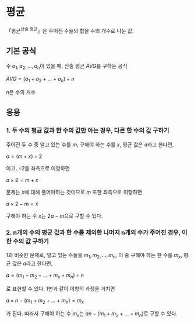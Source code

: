 평균
====
「평균<sup>산술 평균</sup>」은 주어진 수들의 합을 수의 개수로 나눈 값.

기본 공식
---------
수 $a_{1}, a_{2}, ..., a_{n}$이 있을 때, 산술 평균 $AVG$를 구하는 공식  

$AVG = (a_{1} + a_{2} + ... + a_{n}) \div n$  

$n$은 수의 개수

응용
----
### 1. 두 수의 평균 값과 한 수의 값만 아는 경우, 다른 한 수의 값 구하기
주어진 두 수 중 알고 있는 수를 $m$, 구해야 하는 수를 $x$, 평균 값은 $a$라고 한다면,  

$a = (m + x) \div 2$

이고, $\div 2$를 좌측으로 이항하면

$a \times 2 = m + x$

문제는 $x$에 대해 풀어야하는 것이므로 $m$ 또한 좌측으로 이항하면

$a \times 2 - m = x$

구해야 하는 수 $x$는 $2a - m$으로 구할 수 있다.


### 2. n개의 수의 평균 값과 한 수를 제외한 나머지 n개의 수가 주어진 경우, 이 한 수의 값 구하기
1과 비슷한 문제로, 알고 있는 수들을 $m_{1}, m_{2}, ..., m_{n}$, 이 중 구해야 하는 한 수를 $m_{x}$, 평균 값은 $a$라고 한다면,

$a = (m_{1} + m_{2} + ... + m_{x} + m_{n}) \div n$

로 표현할 수 있다. 1번과 같이 이항의 과정을 거치면

$a \times n - (m_{1} + m_{2} + ... + m_{n}) = m_{x}$

가 된다. 따라서 구해야 하는 수 $m_{x}$는 $an - (m_{1} + m_{2} + ... + m_{n})$로 구할 수 있다.